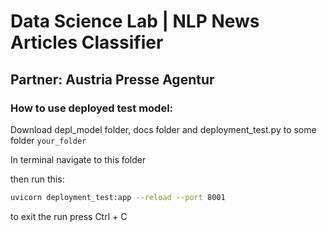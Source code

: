 # Data Science Lab | NLP News Articles Classifier
## Partner: Austria Presse Agentur

### How to use deployed test model:

Download depl_model folder, docs folder and deployment_test.py to some folder `your_folder`

In terminal navigate to this folder

then run this:

```bash
uvicorn deployment_test:app --reload --port 8001
```

to exit the run press Ctrl + C

